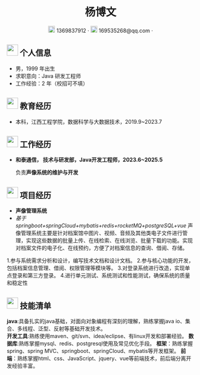  <center>
     <h1>杨博文</h1>
     <div>
         <span>
             <img src="assets/phone-solid.svg" width="18px">
             1369837912
         </span>
         ·
         <span>
             <img src="assets/envelope-solid.svg" width="18px">
             169535268@qq.com
         </span>
         ·
     </div>
 </center>

 ## <img src="assets/info-circle-solid.svg" width="30px"> 个人信息 

 - 男，1999 年出生
 - 求职意向：Java 研发工程师
 - 工作经验：2 年（校招可不填）
## <img src="assets/graduation-cap-solid.svg" width="30px"> 教育经历

- 本科，江西工程学院，数据科学与大数据技术，2019.9~2023.7

## <img src="assets/briefcase-solid.svg" width="30px"> 工作经历

- **和泰通信， 技术与研发部，Java开发工程师，2023.6~2025.5**

   负责**声像系统的维护与开发**

## <img src="assets/project-diagram-solid.svg" width="30px"> 项目经历

- **声像管理系统**
- 
  *基于springboot+springCloud+mybatis+redis+rocketMQ+postgreSQL+vue*
声像管理系统主要是针对档案馆中图片、视频、音频及其他类电子文件进行管理，实现这些数据的批量上传、在线检索、在线浏览、批量下载的功能。实现对档案文件的电子化、在线预约，方便了对档案信息的查询、借阅、存储。

1.参与系统需求分析和设计，编写技术文档和设计文档。
2.参与核心功能的开发，包括档案信息管理、借阅、权限管理等模块等。
3.对登录系统进行改造，实现单点登录和第三方登录。
4.进行单元测试、系统测试和性能测试，确保系统的质量和稳定性

## <img src="assets/tools-solid.svg" width="30px"> 技能清单
**java**:具备扎实的java基础，对面向对象编程有深刻的理解，熟练掌握java io、集合、多线程、泛型、反射等基础开发技术。<br>
**开发工具**:熟练使用maven、git/svn、idea/eclipse、有linux开发和部署经验。
**数据库**:熟练掌握mysql、redis、postgresql使用及常见优化手段。
**框架**：熟练掌握spring、spring MVC、springboot、springCloud、mybatis等开发框架。
**前端**：熟练掌握html、css、JavaScript、jquery、vue等前端技术，前后端分离开发经验丰富。
